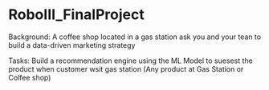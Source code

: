# RoboIII_FinalProject

Background:
A coffee shop located in a gas station ask you and your tean to build a data-driven marketing strategy

Tasks:
Build a recommendation engine using the ML Model to suesest the product when customer wsit gas station (Any product at Gas Station or Colfee shop)

